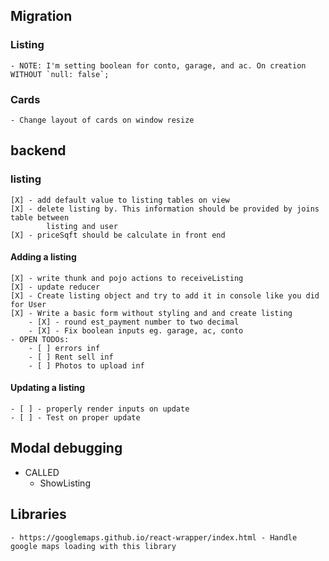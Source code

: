 ## Migration
### Listing
    - NOTE: I'm setting boolean for conto, garage, and ac. On creation WITHOUT `null: false`;

### Cards
    - Change layout of cards on window resize


## backend
### listing
    [X] - add default value to listing tables on view
    [X] - delete listing by. This information should be provided by joins table between
            listing and user
    [X] - priceSqft should be calculate in front end

#### Adding a listing
    [X] - write thunk and pojo actions to receiveListing
    [X] - update reducer
    [X] - Create listing object and try to add it in console like you did for User
    [X] - Write a basic form without styling and and create listing
        - [X] - round est_payment number to two decimal
        - [X] - Fix boolean inputs eg. garage, ac, conto
    - OPEN TODOs:
        - [ ] errors inf
        - [ ] Rent sell inf
        - [ ] Photos to upload inf

#### Updating a listing
    - [ ] - properly render inputs on update
    - [ ] - Test on proper update



## Modal debugging
- CALLED
    - ShowListing



## Libraries
    - https://googlemaps.github.io/react-wrapper/index.html - Handle google maps loading with this library

